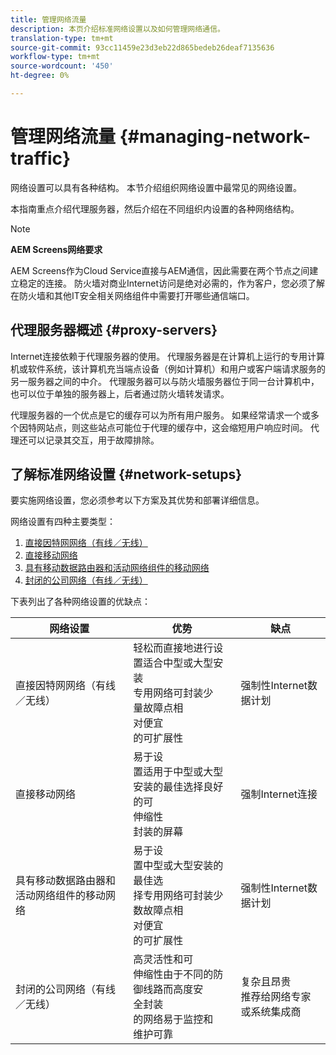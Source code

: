 ```yaml
---
title: 管理网络流量
description: 本页介绍标准网络设置以及如何管理网络通信。
translation-type: tm+mt
source-git-commit: 93cc11459e23d3eb22d865bedeb26deaf7135636
workflow-type: tm+mt
source-wordcount: '450'
ht-degree: 0%

---
```



# 管理网络流量 {#managing-network-traffic}

网络设置可以具有各种结构。 本节介绍组织网络设置中最常见的网络设置。

本指南重点介绍代理服务器，然后介绍在不同组织内设置的各种网络结构。

>[!NOTE]
>
>**AEM Screens网络要求**
>
>AEM Screens作为Cloud Service直接与AEM通信，因此需要在两个节点之间建立稳定的连接。 防火墙对商业Internet访问是绝对必需的，作为客户，您必须了解在防火墙和其他IT安全相关网络组件中需要打开哪些通信端口。

## 代理服务器概述 {#proxy-servers}

Internet连接依赖于代理服务器的使用。 代理服务器是在计算机上运行的专用计算机或软件系统，该计算机充当端点设备（例如计算机）和用户或客户端请求服务的另一服务器之间的中介。 代理服务器可以与防火墙服务器位于同一台计算机中，也可以位于单独的服务器上，后者通过防火墙转发请求。

代理服务器的一个优点是它的缓存可以为所有用户服务。 如果经常请求一个或多个因特网站点，则这些站点可能位于代理的缓存中，这会缩短用户响应时间。 代理还可以记录其交互，用于故障排除。

## 了解标准网络设置 {#network-setups}

要实施网络设置，您必须参考以下方案及其优势和部署详细信息。

网络设置有四种主要类型：

1. [直接因特网网络（有线／无线）](/help/using/direct-internet-network.md)
1. [直接移动网络](/help/using/mobile-network.md)
1. [具有移动数据路由器和活动网络组件的移动网络](/help/using/mobile-network-router.md)
1. [封闭的公司网络（有线／无线）](/help/using/enclosed-corporate-network.md)

下表列出了各种网络设置的优缺点：

| 网络设置 | 优势 | 缺点 |
|--- |--- |--- |
| 直接因特网网络（有线／无线） | 轻松而直接地进行设<br>置适合中型或大型安装<br>专用网络可封装少<br>量故障点相<br>对便宜<br>的可扩展性 | 强制性Internet数据计划 |
| 直接移动网络 | 易于设<br>置适用于中型或大型安装的最佳选择良好的可<br>伸缩性<br>封装的屏幕 | 强制Internet连接 |
| 具有移动数据路由器和活动网络组件的移动网络 | 易于设<br>置中型或大型安装的最佳选<br>择专用网络可封装少<br>数故障点相<br>对便宜<br>的可扩展性 | 强制性Internet数据计划 |
| 封闭的公司网络（有线／无线） | 高灵活性和可<br>伸缩性由于不同的防御线路而高度安<br>全封装<br>的网络易于监控和<br>维护可靠 | 复杂且昂贵<br>推荐给网络专家或系统集成商 |
